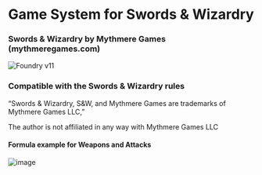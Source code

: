 # Game System for Swords & Wizardry 
### Swords & Wizardry by Mythmere Games (mythmeregames.com)
![Foundry v11](https://img.shields.io/badge/foundry-v11-green)

### Compatible with the Swords & Wizardry rules

“Swords & Wizardry, S&W, and Mythmere Games are trademarks of Mythmere Games LLC,”

The author is not affiliated in any way with Mythmere Games LLC


#### Formula example for Weapons and Attacks
![image](https://github.com/tomski80/swords-wizardry/assets/26262858/a6f5727b-ae8c-4ce8-8039-d2f9d2e46eae)
